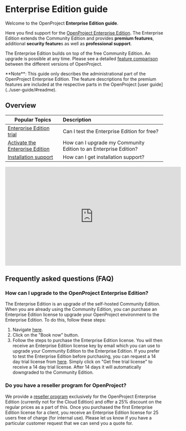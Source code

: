 # Enterprise Edition guide

Welcome to the OpenProject **Enterprise Edition guide**.

Here you find support for the [OpenProject Enterprise Edition](https://www.openproject.org/enterprise-edition/). The Enterprise Edition extends the Community Edition and provides **premium features**, additional **security feature**s as well as **professional support**.

The Enterprise Edition builds on top of the free Community Edition. An upgrade is possible at any time. Please see a detailed [feature comparison](https://www.openproject.org/pricing/#features) between the different versions of OpenProject.

<div class="alert alert-info" role="alert">
**Note**: This guide only describes the administrational part of the OpenProject Enterprise Edition. The feature descriptions for the premium features are included at the respective parts in the OpenProject [user guide](../user-guide/#readme).
</div>

## Overview

| Popular Topics                                               | Description                                                  |
| ------------------------------------------------------------ | :----------------------------------------------------------- |
| [Enterprise Edition trial](#create-an-enterprise-edition-trial) | Can I test the Enterprise Edition for free?                  |
| [Activate the Enterprise Edition](#activate-the-enterprise-edition) | How can I upgrade my Community Edition to an Enterprise Edition? |
| [Installation support](./support/installation-support)                 | How can I get installation support?                          |

<iframe width="560" height="315" src="https://www.youtube.com/embed/YRF_bavXBts" frameborder="0" allow="accelerometer; autoplay; encrypted-media; gyroscope; picture-in-picture" allowfullscreen></iframe>

## Frequently asked questions (FAQ)

### How can I upgrade to the OpenProject Enterprise Edition?

The Enterprise Edition is an upgrade of the self-hosted Community Edition. When you are already using the Community Edition, you can purchase an Enterprise Edition license to upgrade your OpenProject environment to the Enterprise Edition.
 To do this, follow these steps:
1. Navigate [here](https://www.openproject.org/enterprise-edition/).
2. Click on the "Book now" button.
3. Follow the steps to purchase the Enterprise Edition license.
You will then receive an Enterprise Edition license key by email which you can use to upgrade your Community Edition to the Enterprise Edition.
If you prefer to test the Enterprise Edition before purchasing, you can request a 14 day trial license from [here](https://www.openproject.org/enterprise-edition/). Simply click on "Get free trial license" to receive a 14 day trial license. After 14 days it will automatically downgraded to the Community Edition.

### Do you have a reseller program for OpenProject?

We provide a [reseller program](https://www.openproject.org/reseller-program/) exclusively for the OpenProject Enterprise Edition (currently not for the Cloud Edition) and offer a 25% discount on the regular prices as a part of this. Once you purchased the first Enterprise Edition license for a client, you receive an Enterprise Edition license for 25 users free of charge (for internal use).
Please let us know if you have a particular customer request that we can send you a quote for. 
